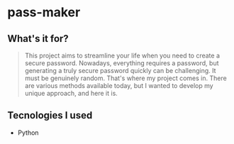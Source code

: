 ﻿# pass-maker

## What's it for?

> This project aims to streamline your life when you need to create a secure password. Nowadays, everything requires a password, but generating a truly secure password quickly can be challenging. It must be genuinely random. That's where my project comes in. There are various methods available today, but I wanted to develop my unique approach, and here it is.

## Tecnologies I used

- Python
